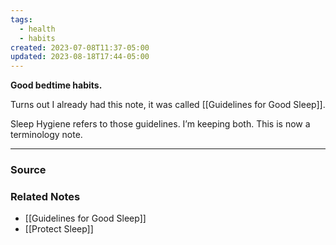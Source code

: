 ```yaml
---
tags:
  - health
  - habits
created: 2023-07-08T11:37-05:00
updated: 2023-08-18T17:44-05:00
---
```

**Good bedtime habits.**

Turns out I already had this note, it was called [[Guidelines for Good Sleep]].

Sleep Hygiene refers to those guidelines. I’m keeping both. This is now a terminology note.

---

### Source

### Related Notes
- [[Guidelines for Good Sleep]] 
- [[Protect Sleep]]